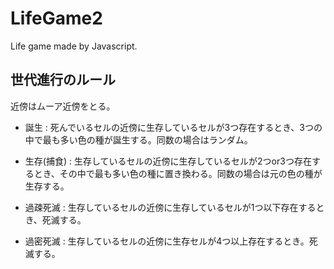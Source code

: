 # LifeGame2
Life game made by Javascript.

## 世代進行のルール
近傍はムーア近傍をとる。

- 誕生 : 死んでいるセルの近傍に生存しているセルが3つ存在するとき、3つの中で最も多い色の種が誕生する。同数の場合はランダム。

- 生存(捕食) : 生存しているセルの近傍に生存しているセルが2つor3つ存在するとき、その中で最も多い色の種に置き換わる。同数の場合は元の色の種が生存する。

- 過疎死滅 : 生存しているセルの近傍に生存しているセルが1つ以下存在するとき、死滅する。

- 過密死滅 : 生存しているセルの近傍に生存セルが4つ以上存在するとき。死滅する。